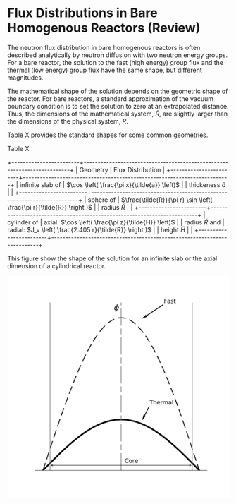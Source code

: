 # Flux Distributions in Bare Homogenous Reactors (Review)

The neutron flux distribution in bare homogenous reactors is often described
analytically by neutron diffusion with two neutron energy groups.  For a bare
reactor, the solution to the fast (high energy) group flux and the thermal
(low energy) group flux have the same shape, but different magnitudes.

The mathematical shape of the solution depends on the geometric shape of the
reactor.  For bare reactors, a standard approximation of the vacuum boundary
condition is to set the solution to zero at an extrapolated distance.  Thus,
the dimensions of the mathematical system, $\tilde{R}$, are slightly larger
than the dimensions of the physical system, $R$.

Table X provides the standard shapes for some common geometries.

Table X

+------------------------+-------------------------------------------------------------------------+
| Geometry               |  Flux Distribution                                                      |
+------------------------+-------------------------------------------------------------------------+
| infinite slab of       |  $\cos \left( \frac{\pi x}{\tilde{a}} \left)$                           |
| thickeness $\tilde{a}$ |                                                                         |
+------------------------+-------------------------------------------------------------------------+
| sphere of              |  $\frac{\tilde{R}}{\pi r} \sin \left( \frac{\pi r}{\tilde{R}} \right )$ |
| radius $\tilde{R}$     |                                                                         |
+------------------------+-------------------------------------------------------------------------+
| cylinder of            | axial: $\cos \left( \frac{\pi z}{\tilde{H}} \left)$                     |
| radius $\tilde{R}$ and | radial: $J_v \left( \frac{2.405 r}{\tilde{R}} \right )$                 |
| height $\tilde{H}$     |                                                                         |
+------------------------+-------------------------------------------------------------------------+

This figure show the shape of the solution for an infinite slab or the axial
dimension of a cylindrical reactor.

![Thermal and fast flux distributions (arbitrary units) for a ](img/cos_flux.svg)
